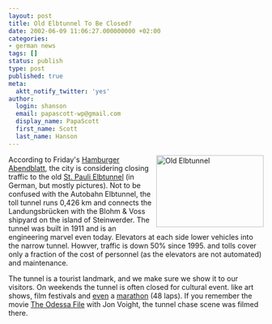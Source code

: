 ```yaml
---
layout: post
title: Old Elbtunnel To Be Closed?
date: 2002-06-09 11:06:27.000000000 +02:00
categories:
- german news
tags: []
status: publish
type: post
published: true
meta:
  aktt_notify_twitter: 'yes'
author:
  login: shanson
  email: papascott-wp@gmail.com
  display_name: PapaScott
  first_name: Scott
  last_name: Hanson
---
```

<p><a href="http://www.hamburg-hafenrand.de/altelbtu.htm"><img src="http://www.papascott.de/wordpress/wp-content/uploads/2002/06/elbtun.jpg" width="212" height="142" alt="Old Elbtunnel" border="0" align="right" /></a> According to Friday's <a href="http://www.abendblatt.de/bin/ha/set_frame/set_frame.cgi?seiten_url=/contents/ha/news/lokales/html/070602/1107TUNN10.HTM">Hamburger Abendblatt</a>, the city is considering closing traffic to the old <a href="http://www.hamburg-hafenrand.de/altelbtu.htm">St. Pauli Elbtunnel</a> (in German, but mostly pictures). Not to be confused with the Autobahn Elbtunnel, the toll tunnel runs 0,426 km and connects the Landungsbrücken with the Blohm &amp; Voss shipyard on the island of Steinwerder. The tunnel was built in 1911 and is an engineering marvel even today. Elevators at each side lower vehicles into the narrow tunnel. Howver, traffic is down 50% since 1995. and tolls cover only a fraction of the cost of personnel (as the elevators are not automated) and maintenance. </p>
<p>The tunnel is a tourist landmark, and we make sure we show it to our visitors. On weekends the tunnel is often closed for cultural event. like art shows, film festivals and <a href="http://www.photoloader.com/events/elbtunnel.asp">even</a> a <a href="http://elbtunnelmarathon.de/">marathon</a> (48 laps). If you remember the movie <a href="http://us.imdb.com/Title?0071935">The Odessa File</a> with Jon Voight, the tunnel chase scene was filmed there.</p>
